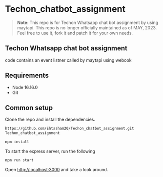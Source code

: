 # Techon_chatbot_assignment
> **Note**: This repo is for Techon Whatsapp chat bot assignment by using maytapi. This repo is no longer officially maintained as of MAY, 2023.
> Feel free to use it, fork it and patch it for your own needs.

## Techon Whatsapp chat bot assignment

code contains an event listner called by maytapi using webook

## Requirements

- Node 16.16.0
- Git

## Common setup

Clone the repo and install the dependencies.

```bash
https://github.com/Ehtasham20/Techon_chatbot_assignment.git
Techon_chatbot_assignment
```

```bash
npm install
```

To start the express server, run the following

```bash
npm run start
```

Open [http://localhost:3000](http://localhost:3000) and take a look around.
